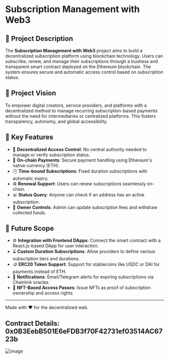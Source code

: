 # Subscription Management with Web3

## 📌 Project Description

The **Subscription Management with Web3** project aims to build a decentralized subscription platform using blockchain technology. Users can subscribe, renew, and manage their subscriptions through a trustless and transparent smart contract deployed on the Ethereum blockchain. The system ensures secure and automatic access control based on subscription status.

## 🎯 Project Vision

To empower digital creators, service providers, and platforms with a decentralized method to manage recurring subscription-based payments without the need for intermediaries or centralized platforms. This fosters transparency, autonomy, and global accessibility.

## 🚀 Key Features

- 🔐 **Decentralized Access Control**: No central authority needed to manage or verify subscription status.
- 💸 **On-chain Payments**: Secure payment handling using Ethereum's native currency (ETH).
- 🕒 **Time-bound Subscriptions**: Fixed duration subscriptions with automatic expiry.
- ♻️ **Renewal Support**: Users can renew subscriptions seamlessly on-chain.
- 📊 **Status Query**: Anyone can check if an address has an active subscription.
- 👑 **Owner Controls**: Admin can update subscription fees and withdraw collected funds.

## 🌱 Future Scope

- ⚙️ **Integration with Frontend DApps**: Connect the smart contract with a React.js-based DApp for user interaction.
- ⌛ **Custom Duration Subscriptions**: Allow providers to define various subscription tiers and durations.
- 🪙 **ERC20 Token Support**: Support for stablecoins like USDC or DAI for payments instead of ETH.
- 📢 **Notifications**: Email/Telegram alerts for expiring subscriptions via Chainlink oracles.
- 🔐 **NFT-Based Access Passes**: Issue NFTs as proof of subscription ownership and access rights.

---

Made with ❤️ for the decentralized web.

## Contract Details: 0x0B3EebB501E6eFDB3f70F42731ef03514AC6723b
![image](https://github.com/user-attachments/assets/be8a7f7e-ff2f-4b09-ad93-8b1646f2e86a)
